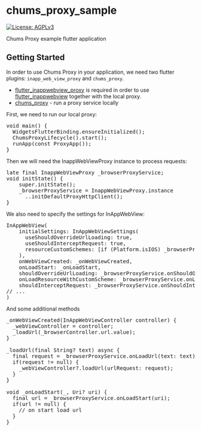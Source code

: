 # chums_proxy_sample

[![License: AGPLv3][license_badge]][license_link]

Chums Proxy example flutter application

## Getting Started

In order to use Chums Proxy in your application, we need two flutter plugins: `inapp_web_view_proxy` and `chums_proxy`.
* [flutter_inappwebview_proxy](https://github.com/Chums-Team/flutter-inappwebview-proxy-plugin) is required in order to use [flutter_inappwebview](https://pub.dev/packages/flutter_inappwebview ) together with the local proxy.
* [chums_proxy](https://github.com/Chums-Team/chums-proxy) - run a proxy service locally

First, we need to run our local proxy:

<pre>
void main() {
  WidgetsFlutterBinding.ensureInitialized();
  ChumsProxyLifecycle().start();
  runApp(const ProxyApp());
}
</pre>

Then we will need the InappWebViewProxy instance to process requests:
<pre>
late final InappWebViewProxy _browserProxyService;
void initState() {
    super.initState();
    _browserProxyService = InappWebViewProxy.instance
      ..initDefaultProxyHttpClient();
}
</pre>
We also need to specify the settings for InAppWebView:

<pre>
InAppWebView(
    initialSettings: InAppWebViewSettings(
      useShouldOverrideUrlLoading: true,
      useShouldInterceptRequest: true,
      resourceCustomSchemes: [if (Platform.isIOS) _browserProxyService.customProxyScheme],
    ),
    onWebViewCreated: _onWebViewCreated,
    onLoadStart: _onLoadStart,
    shouldOverrideUrlLoading: _browserProxyService.onShouldOverrideUrlLoading,
    onLoadResourceWithCustomScheme: _browserProxyService.onLoadResourceWithCustomScheme,
    shouldInterceptRequest: _browserProxyService.onShouldInterceptRequest,
// ...
)
</pre>

And some additional methods
<pre>
_onWebViewCreated(InAppWebViewController controller) {
  _webViewController = controller;
  _loadUrl(_browserController.url.value);
}

_loadUrl(final String? text) async {
  final request = _browserProxyService.onLoadUrl(text: text);
  if(request != null) {
    _webViewController?.loadUrl(urlRequest: request);
  }
}

void _onLoadStart(_, Uri? uri) {
  final url = _browserProxyService.onLoadStart(uri);
  if(url != null) {
    // on start load url
  }
}
</pre>

[license_badge]: https://img.shields.io/badge/license-AGPLv3-blue.svg
[license_link]: https://opensource.org/license/agpl-v3/

